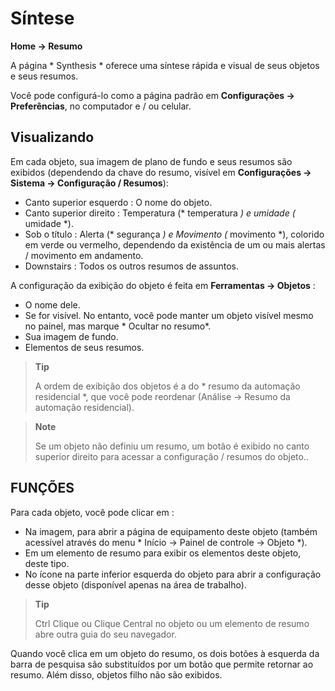 # Síntese
**Home → Resumo**

A página * Synthesis * oferece uma síntese rápida e visual de seus objetos e seus resumos.

Você pode configurá-lo como a página padrão em **Configurações → Preferências**, no computador e / ou celular.

## Visualizando

Em cada objeto, sua imagem de plano de fundo e seus resumos são exibidos (dependendo da chave do resumo, visível em **Configurações → Sistema → Configuração / Resumos**):
- Canto superior esquerdo : O nome do objeto.
- Canto superior direito : Temperatura (* temperatura *) e umidade (* umidade *).
- Sob o título : Alerta (* segurança *) e Movimento (* movimento *), colorido em verde ou vermelho, dependendo da existência de um ou mais alertas / movimento em andamento.
- Downstairs : Todos os outros resumos de assuntos.

A configuração da exibição do objeto é feita em **Ferramentas → Objetos** :
- O nome dele.
- Se for visível. No entanto, você pode manter um objeto visível mesmo no painel, mas marque * Ocultar no resumo*.
- Sua imagem de fundo.
- Elementos de seus resumos.

> **Tip**
>
> A ordem de exibição dos objetos é a do * resumo da automação residencial *, que você pode reordenar (Análise → Resumo da automação residencial).

> **Note**
>
> Se um objeto não definiu um resumo, um botão é exibido no canto superior direito para acessar a configuração / resumos do objeto..

## FUNÇÕES

Para cada objeto, você pode clicar em :
- Na imagem, para abrir a página de equipamento deste objeto (também acessível através do menu * Início → Painel de controle → Objeto *).
- Em um elemento de resumo para exibir os elementos deste objeto, deste tipo.
- No ícone na parte inferior esquerda do objeto para abrir a configuração desse objeto (disponível apenas na área de trabalho).

> **Tip**
>
> Ctrl Clique ou Clique Central no objeto ou um elemento de resumo abre outra guia do seu navegador.

Quando você clica em um objeto do resumo, os dois botões à esquerda da barra de pesquisa são substituídos por um botão que permite retornar ao resumo. Além disso, objetos filho não são exibidos.
